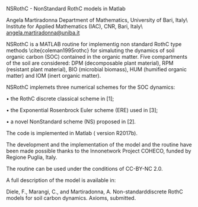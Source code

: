 NSRothC - NonStandard RothC models in Matlab

Angela Martiradonna
Department of Mathematics, University of Bari, Italy\\
Institute for Applied Mathematics (IAC), CNR, Bari, Italy\\
angela.martiradonna@uniba.it


NSRothC is a MATLAB routine for implementig non standard RothC type methods \cite{coleman1995rothc} for simaluting the dynamics of soil organic carbon (SOC)  contained in the organic matter. Five compartments of the soil are considered:  DPM (decomposable plant material), RPM (resistant plant material),  BIO (microbial biomass),  HUM  (humified organic matter) and IOM  (inert organic matter). 


NSRothC implemets three numerical schemes for the SOC dynamics:

•	the RothC discrete classical scheme in [1];

•	the Exponential Rosenbrock Euler scheme (ERE) used in [3];

•	a novel NonStandard scheme (NS) proposed in [2].


The code is implemented in Matlab ( version R2017b).


The development and the implementation of the model and the routine have been made possible thanks to the Innonetwork Project COHECO, funded by Regione Puglia, Italy.


The routine can be used under the conditions of CC-BY-NC 2.0. 


A full description of the model is available in:

Diele, F.,  Marangi, C.,  and Martiradonna, A.  Non-standarddiscrete RothC models for soil carbon dynamics. Axioms, submitted.
